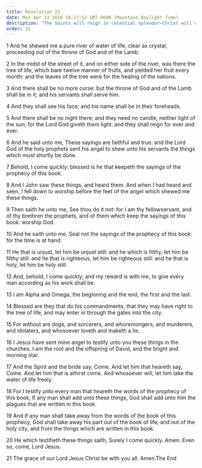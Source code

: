 ```yaml
---
title: Revelation 22
date: Mon Apr 13 2020 16:17:52 GMT-0600 (Mountain Daylight Time)
description: "The Saints will reign in celestial splendor—Christ will come, and men will be judged—Blessed are they who keep His commandments."
order: 22
---
```


1 And he shewed me a pure river of water of life, clear as crystal, proceeding out of the throne of God and of the Lamb.

2 In the midst of the street of it, and on either side of the river, was there the tree of life, which bare twelve manner of fruits, and yielded her fruit every month: and the leaves of the tree were for the healing of the nations.

3 And there shall be no more curse: but the throne of God and of the Lamb shall be in it; and his servants shall serve him.

4 And they shall see his face; and his name shall be in their foreheads.

5 And there shall be no night there; and they need no candle, neither light of the sun; for the Lord God giveth them light: and they shall reign for ever and ever.

6 And he said unto me, These sayings are faithful and true: and the Lord God of the holy prophets sent his angel to shew unto his servants the things which must shortly be done.

7 Behold, I come quickly: blessed is he that keepeth the sayings of the prophecy of this book.

8 And I John saw these things, and heard them. And when I had heard and seen, I fell down to worship before the feet of the angel which shewed me these things.

9 Then saith he unto me, See thou do it not: for I am thy fellowservant, and of thy brethren the prophets, and of them which keep the sayings of this book: worship God.

10 And he saith unto me, Seal not the sayings of the prophecy of this book: for the time is at hand.

11 He that is unjust, let him be unjust still: and he which is filthy, let him be filthy still: and he that is righteous, let him be righteous still: and he that is holy, let him be holy still.

12 And, behold, I come quickly; and my reward is with me, to give every man according as his work shall be.

13 I am Alpha and Omega, the beginning and the end, the first and the last.

14 Blessed are they that do his commandments, that they may have right to the tree of life, and may enter in through the gates into the city.

15 For without are dogs, and sorcerers, and whoremongers, and murderers, and idolaters, and whosoever loveth and maketh a lie.

16 I Jesus have sent mine angel to testify unto you these things in the churches. I am the root and the offspring of David, and the bright and morning star.

17 And the Spirit and the bride say, Come. And let him that heareth say, Come. And let him that is athirst come. And whosoever will, let him take the water of life freely.

18 For I testify unto every man that heareth the words of the prophecy of this book, If any man shall add unto these things, God shall add unto him the plagues that are written in this book.

19 And if any man shall take away from the words of the book of this prophecy, God shall take away his part out of the book of life, and out of the holy city, and from the things which are written in this book.

20 He which testifieth these things saith, Surely I come quickly. Amen. Even so, come, Lord Jesus.

21 The grace of our Lord Jesus Christ be with you all. Amen.The End
